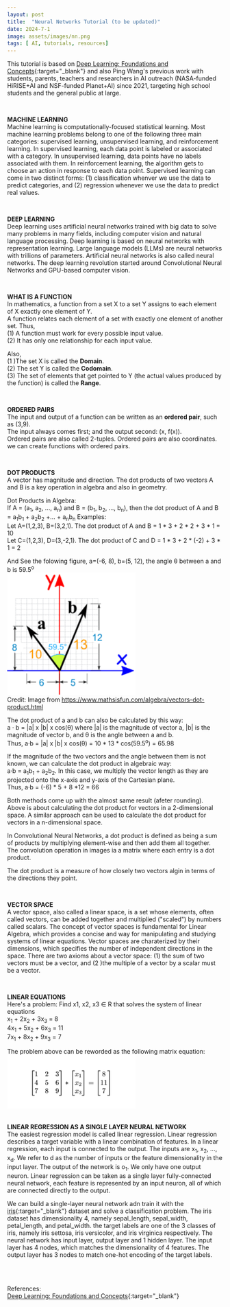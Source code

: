 ```yaml
---
layout: post
title:  "Neural Networks Tutorial (to be updated)"
date: 2024-7-1
image: assets/images/nn.png
tags: [ AI, tutorials, resources]
---
```


This tutorial is based on [Deep Learning: Foundations and Concepts](https://www.bishopbook.com/){:target="_blank"} and also Ping Wang's previous work with students, parents, teachers and researchers in AI outreach (NASA-funded HiRISE+AI and NSF-funded Planet+AI) since 2021, targeting high school students and the general public at large.  

<br/>

**MACHINE LEARNING**   
Machine learning is computationally-focused statistical learning. Most machine learning problems belong to one of the following three main categories: supervised learning, unsupervised learning, and reinforcement learning. In supervised learning, each data point is labeled or associated with a category. In unsupervised learning, data points have no labels associated with them. In reinforcement learning, the algorithm gets to choose an action in response to each data point. Supervised learning can come in two distinct forms: (1) classification whenver we use the data to predict categories, and (2) regression whenever we use the data to predict real values.

<br/>

**DEEP LEARNING**   
Deep learning uses artificial neural networks trained with big data to solve many problems in many fields, including computer vision and natural language processing. Deep learning is based on neural networks with representation learning. Large language models (LLMs) are neural networks with trillions of parameters. Artificial neural networks is also called neural networks. The deep learning revolution started around Convolutional Neural Networks and GPU-based computer vision.

<br/>

**WHAT IS A FUNCTION**   
In mathematics, a function from a set X to a set Y assigns to each element of X exactly one element of Y.   
A function relates each element of a set with exactly one element of another set. Thus,    
(1) A function must work for every possible input value.   
(2) It has only one relationship for each input value.   

Also,   
(1 )The set X is called the **Domain**.   
(2) The set Y is called the **Codomain**.   
(3) The set of elements that get pointed to Y (the actual values produced by the function) is called the **Range**.

<br/>

**ORDERED PAIRS**   
The input and output of a function can be written as an **ordered pair**, such as (3,9).    
The input always comes first; and the output second: (x, f(x)).   
Ordered pairs are also called 2-tuples. Ordered pairs are also coordinates. we can create functions with ordered pairs.

<br/>

**DOT PRODUCTS**   
A vector has magnitude and direction. The dot products of two vectors A and B is a key operation in algebra and also in geometry.   

Dot Products in Algebra:   
If A = (a<sub>1</sub>, a<sub>2</sub>, ..., a<sub>n</sub>) and B = (b<sub>1</sub>, b<sub>2</sub>, ..., b<sub>n</sub>), then the dot product of A and B = a<sub>1</sub>b<sub>1</sub> + a<sub>2</sub>b<sub>2</sub> +... + a<sub>n</sub>b<sub>n</sub>
Examples:    
Let A=(1,2,3), B=(3,2,1). The dot product of A and B = 1 * 3 + 2 * 2 + 3 * 1 = 10   
Let C=(1,2,3), D=(3,-2,1). The dot product of C and D = 1 * 3 + 2 * (-2) + 3 * 1 = 2 

And See the folowing figure, a=(-6, 8), b=(5, 12), the angle θ between a and b is 59.5<sup>o</sup>
&nbsp;    
<img width=300 src="/assets/images/dot_product.png" class="img-fluid" />   
Credit: Image from https://www.mathsisfun.com/algebra/vectors-dot-product.html
&nbsp;

The dot product of a and b can also be calculated by this way:    
a · b = |a| x |b| x cos(θ) where |a| is the magnitude of vector a, |b| is the magnitude of vector b, and θ is the angle between a and b.    
Thus, a·b = |a| x |b| x cos(θ) = 10 * 13 * cos(59.5<sup>o</sup>) = 65.98

If the magnitude of the two vectors and the angle between them is not known, we can calculate the dot product in algebraic way:  
a·b = a<sub>1</sub>b<sub>1</sub> + a<sub>2</sub>b<sub>2</sub>. In this case, we multiply the vector length as they are projected onto the x-axis and y-axis of the Cartesian plane.    
Thus, a·b = (-6) * 5 + 8 *12 = 66   

Both methods come up with the almost same result (afeter rounding). Above is about calculating the dot product for vectors in a 2-dimensional space. A similar approach can be used to calculate the dot product for vectors in a n-dimensional space.

In Convolutional Neural Networks, a dot product is defined as being a sum of products by multiplying element-wise and then add them all together. The convolution operation in images ia a matrix where each entry is a dot product.  

The dot product is a measure of how closely two vectors algin in terms of the directions they point.    

<br/>

**VECTOR SPACE**   
A vector space, also called a linear space, is a set whose elements, often called vectors, can be added together and multiplied ("scaled") by numbers called scalars. The concept of vector spaces is fundamental for Linear Algebra, which provides a concise and way for manipulating and studying systems of linear equations. Vector spaces are charaterized by their dimensions, which specifies the number of independent directions in the space. There are two axioms about a vector space: (1) the sum of two vectors must be a vector, and (2 )the multiple of a vector by a scalar must be a vector.     

<br/>

**LINEAR EQUATIONS**   
Here's a problem: Find x1, x2, x3 ∈ R that solves the system of linear equations   
x<sub>1</sub> + 2x<sub>2</sub> + 3x<sub>3</sub> = 8   
4x<sub>1</sub> + 5x<sub>2</sub> + 6x<sub>3</sub> = 11   
7x<sub>1</sub> + 8x<sub>2</sub> + 9x<sub>3</sub> = 7   

The problem above can be reworded as the following matrix equation:
&nbsp;    
<img width=300 src="/assets/images/matrix_equation.png" class="img-fluid" />   
&nbsp;

**LINEAR REGRESSION AS A SINGLE LAYER NEURAL NETWORK**   
The easiest regression model is called linear regression. Linear regression describes a target variable with a linear combination of features. In a linear regression, each input is connected to the output. The inputs are x<sub>1</sub>, x<sub>2</sub>, ..., x<sub>d</sub>. We refer to d as the number of inputs or the feature dimensionality in the input layer. The output of the network is o<sub>1</sub>. We only have one output neuron. Linear regression can be taken as a single layer fully-connected neural network, each feature is represented by an input neuron, all of which are connected directly to the output.
   
We can build a single-layer neural network adn train it with the [iris](https://archive.ics.uci.edu/dataset/53/iris){:target="_blank"} dataset and solve a classification problem. The iris dataset has dimensionality 4, namely sepal_length, sepal_width, petal_length, and petal_width. the target labels are one of the 3 classes of iris, namely iris settosa, iris versicolor, and iris virginica respectively. The neural network has input layer, output layer and 1 hidden layer. The input layer has 4 nodes, which matches the dimensionality of 4 features. The output layer has 3 nodes to match one-hot encoding of the target labels. 



<br/>
<br/>

References:   
[Deep Learning: Foundations and Concepts](https://www.bishopbook.com/){:target="_blank"}